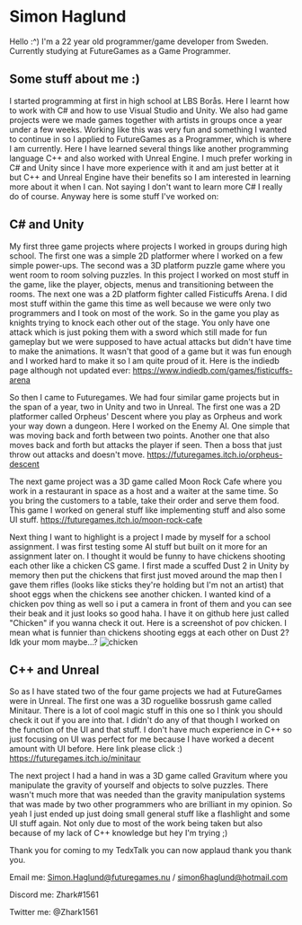 # Simon Haglund

Hello :^)
I'm a 22 year old programmer/game developer from Sweden. Currently studying at FutureGames as a Game Programmer.

## Some stuff about me :)
I started programming at first in high school at LBS Borås. Here I learnt how to work with C# and how to use Visual Studio and Unity. We also had game projects were we made games together with artists in groups once a year under a few weeks. Working like this was very fun and something I wanted to continue in so I applied to FutureGames as a Programmer, which is where I am currently. Here I have learned several things like another programming language C++ and also worked with Unreal Engine. I much prefer working in C# and Unity since I have more experience with it and am just better at it but C++ and Unreal Engine have their benefits so I am interested in learning more about it when I can. Not saying I don't want to learn more C# I really do of course. Anyway here is some stuff I've worked on:

## C# and Unity
My first three game projects where projects I worked in groups during high school. The first one was a simple 2D platformer where I worked on a few simple power-ups. The second was a 3D platform puzzle game where you went room to room solving puzzles. In this project I worked on most stuff in the game, like the player, objects, menus and transitioning between the rooms. The next one was a 2D platform fighter called Fisticuffs Arena. I did most stuff within the game this time as well because we were only two programmers and I took on most of the work. So in the game you play as knights trying to knock each other out of the stage. You only have one attack which is just poking them with a sword which still made for fun gameplay but we were supposed to have actual attacks but didn't have time to make the animations. It wasn't that good of a game but it was fun enough and I worked hard to make it so I am quite proud of it. Here is the indiedb page although not updated ever: https://www.indiedb.com/games/fisticuffs-arena 

So then I came to Futuregames. We had four similar game projects but in the span of a year, two in Unity and two in Unreal. The first one was a 2D platformer called Orpheus' Descent where you play as Orpheus and work your way down a dungeon. Here I worked on the Enemy AI. One simple that was moving back and forth between two points. Another one that also moves back and forth but attacks the player if seen. Then a boss that just throw out attacks and doesn't move. https://futuregames.itch.io/orpheus-descent

The next game project was a 3D game called Moon Rock Cafe where you work in a restaurant in space as a host and a waiter at the same time. So you bring the customers to a table, take their order and serve them food. This game I worked on general stuff like implementing stuff and also some UI stuff. https://futuregames.itch.io/moon-rock-cafe

Next thing I want to highlight is a project I made by myself for a school assignment. I was first testing some AI stuff but built on it more for an assignment later on. I thought it would be funny to have chickens shooting each other like a chicken CS game. I first made a scuffed Dust 2 in Unity by memory then put the chickens that first just moved around the map then I gave them rifles (looks like sticks they're holding but I'm not an artist) that shoot eggs when the chickens see another chicken. I wanted kind of a chicken pov thing as well so i put a camera in front of them and you can see their beak and it just looks so good haha. I have it on github here just called "Chicken" if you wanna check it out. Here is a screenshot of pov chicken. I mean what is funnier than chickens shooting eggs at each other on Dust 2? Idk your mom maybe...?
![chicken](https://user-images.githubusercontent.com/90894641/212319239-40f63049-40a4-4aff-a5bf-ede742dc09db.PNG)



## C++ and Unreal
So as I have stated two of the four game projects we had at FutureGames were in Unreal. The first one was a 3D roguelike bossrush game called Minitaur. There is a lot of cool magic stuff in this one so I think you should check it out if you are into that. I didn't do any of that though I worked on the function of the UI and that stuff. I don't have much experience in C++ so just focusing on UI was perfect for me because I have worked a decent amount with UI before. Here link please click :) https://futuregames.itch.io/minitaur

The next project I had a hand in was a 3D game called Gravitum where you manipulate the gravity of yourself and objects to solve puzzles. There wasn't much more that was needed than the gravity manipulation systems that was made by two other programmers who are brilliant in my opinion. So yeah I just ended up just doing small general stuff like a flashlight and some UI stuff again. Not only due to most of the work being taken but also because of my lack of C++ knowledge but hey I'm trying ;)



Thank you for coming to my TedxTalk you can now applaud thank you thank you.

Email me: Simon.Haglund@futuregames.nu / simon6haglund@hotmail.com

Discord me: Zhark#1561

Twitter me: @Zhark1561

